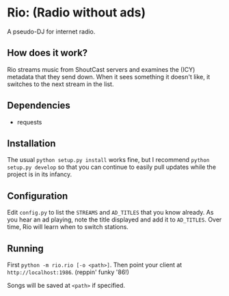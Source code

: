 Rio: (Radio without ads)
========================

A pseudo-DJ for internet radio.

How does it work?
-----------------

Rio streams music from ShoutCast servers and examines the (ICY) metadata that
they send down. When it sees something it doesn't like, it switches to the next
stream in the list.


Dependencies
------------

 * requests

Installation
------------

The usual `python setup.py install` works fine, but I recommend `python
setup.py develop` so that you can continue to easily pull updates while the
project is in its infancy.


Configuration
-------------

Edit `config.py` to list the `STREAMS` and `AD_TITLES` that you know already.
As you hear an ad playing, note the title displayed and add it to `AD_TITLES`.
Over time, Rio will learn when to switch stations.


Running
-------

First `python -m rio.rio [-o <path>]`. Then point your client at
`http://localhost:1986`. (reppin' funky '86!)

Songs will be saved at `<path>` if specified.
